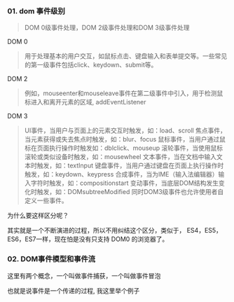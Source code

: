 



### 01. dom 事件级别

> DOM 0级事件处理，DOM 2级事件处理和DOM 3级事件处理

DOM 0 

> 用于处理基本的用户交互，如鼠标点击、键盘输入和表单提交等。一些常见的第一级事件包括click、keydown、submit等。

DOM 2

> 例如，mouseenter和mouseleave事件在第二级事件中引入，用于检测鼠标进入和离开元素的区域, addEventListener

DOM 3

> UI事件，当用户与页面上的元素交互时触发，如：load、scroll
> 焦点事件，当元素获得或失去焦点时触发，如：blur、focus
> 鼠标事件，当用户通过鼠标在页面执行操作时触发如：dblclick、mouseup
> 滚轮事件，当使用鼠标滚轮或类似设备时触发，如：mousewheel
> 文本事件，当在文档中输入文本时触发，如：textInput
> 键盘事件，当用户通过键盘在页面上执行操作时触发，如：keydown、keypress
> 合成事件，当为IME（输入法编辑器）输入字符时触发，如：compositionstart
> 变动事件，当底层DOM结构发生变化时触发，如：DOMsubtreeModified
> 同时DOM3级事件也允许使用者自定义一些事件。

为什么要这样区分呢？

其实就是一个不断演进的过程，所以不用纠结这个区分，类似于， ES4，ES5，ES6，ES7一样，现在怕是没有只支持 DOM0 的浏览器了。

### 02. DOM事件模型和事件流

这里有两个概念，一个叫做事件捕获，一个叫做事件冒泡

也就是说事件是一个传递的过程, 我这里举个例子